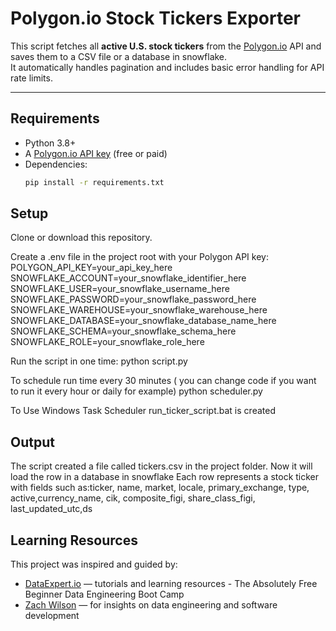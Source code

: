 # Polygon.io Stock Tickers Exporter

This script fetches all **active U.S. stock tickers** from the [Polygon.io](https://polygon.io) API and saves them to a CSV file or a database in snowflake.  
It automatically handles pagination and includes basic error handling for API rate limits.

---

## Requirements

- Python 3.8+
- A [Polygon.io API key](https://polygon.io/pricing) (free or paid)
- Dependencies:
  ```bash
  pip install -r requirements.txt
  ```

## Setup

Clone or download this repository.

Create a .env file in the project root with your Polygon API key:
POLYGON_API_KEY=your_api_key_here
SNOWFLAKE_ACCOUNT=your_snowflake_identifier_here
SNOWFLAKE_USER=your_snowflake_username_here
SNOWFLAKE_PASSWORD=your_snowflake_password_here
SNOWFLAKE_WAREHOUSE=your_snowflake_warehouse_here
SNOWFLAKE_DATABASE=your_snowflake_database_name_here
SNOWFLAKE_SCHEMA=your_snowflake_schema_here
SNOWFLAKE_ROLE=your_snowflake_role_here

Run the script in one time:
python script.py

To schedule run time every 30 minutes ( you can change code if you want to run it every hour or daily for example)
python scheduler.py

To Use Windows Task Scheduler
run_ticker_script.bat is created

## Output

The script created a file called tickers.csv in the project folder.
Now it will load the row in a database in snowflake
Each row represents a stock ticker with fields such as:ticker, name, market, locale, primary_exchange, type, active,currency_name, cik, composite_figi, share_class_figi, last_updated_utc,ds

## Learning Resources

This project was inspired and guided by:

- [DataExpert.io](https://dataexpert.io) — tutorials and learning resources - The Absolutely Free Beginner Data Engineering Boot Camp
- [Zach Wilson](https://www.linkedin.com/in/eczachly/) — for insights on data engineering and software development
